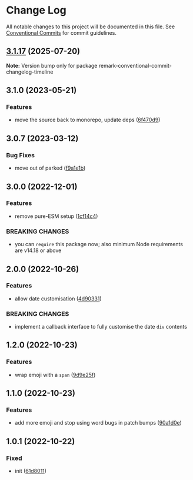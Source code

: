 # Change Log

All notable changes to this project will be documented in this file.
See [Conventional Commits](https://conventionalcommits.org) for commit guidelines.

## [3.1.17](https://github.com/codsen/codsen/compare/remark-conventional-commit-changelog-timeline@3.1.16...remark-conventional-commit-changelog-timeline@3.1.17) (2025-07-20)

**Note:** Version bump only for package remark-conventional-commit-changelog-timeline

## 3.1.0 (2023-05-21)

### Features

- move the source back to monorepo, update deps ([6f470d9](https://github.com/codsen/codsen/commit/6f470d9d863736fbed9b1fc653421b8ad7c267a1))

## 3.0.7 (2023-03-12)

### Bug Fixes

- move out of parked ([f9a1e1b](https://github.com/codsen/codsen/commit/f9a1e1b27e97cb665f8b841b3a773265c1ccbac6))

## 3.0.0 (2022-12-01)

### Features

- remove pure-ESM setup ([1cf14c4](https://github.com/codsen/codsen/commit/1cf14c4707f1f5141c2d04051e7263c9bff8f57c))

### BREAKING CHANGES

- you can `require` this package now; also minimum Node requirements are v14.18 or
  above

## 2.0.0 (2022-10-26)

### Features

- allow date customisation ([4d90331](https://github.com/codsen/codsen/commit/4d903316809d6632753a8a33f7d9a007a94b89e4))

### BREAKING CHANGES

- implement a callback interface to fully customise the date `div` contents

## 1.2.0 (2022-10-23)

### Features

- wrap emoji with a `span` ([9d9e25f](https://github.com/codsen/codsen/commit/9d9e25f86fb333a60d5f2fff7f0f293bb5620c63))

## 1.1.0 (2022-10-23)

### Features

- add more emoji and stop using word bugs in patch bumps ([90a1d0e](https://github.com/codsen/codsen/commit/90a1d0ef1132f0976502ea55d42a9a06ca986d24))

## 1.0.1 (2022-10-22)

### Fixed

- init ([61d8011](https://github.com/codsen/codsen/commit/61d8011adcbd4c49642ba7e7a3e3c50feb460ef9))
